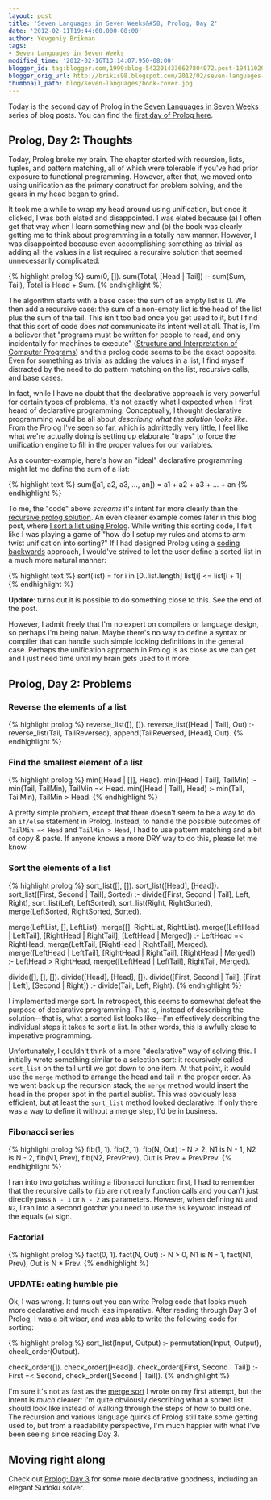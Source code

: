 ```yaml
---
layout: post
title: 'Seven Languages in Seven Weeks&#58; Prolog, Day 2'
date: '2012-02-11T19:44:00.000-08:00'
author: Yevgeniy Brikman
tags:
- Seven Languages in Seven Weeks
modified_time: '2012-02-16T13:14:07.950-08:00'
blogger_id: tag:blogger.com,1999:blog-5422014336627804072.post-1941102923960559811
blogger_orig_url: http://brikis98.blogspot.com/2012/02/seven-languages-in-seven-weeks-prolog_11.html
thumbnail_path: blog/seven-languages/book-cover.jpg
---
```


Today is the second day of Prolog in the [Seven Languages in Seven 
Weeks](https://it.badykov.com/writing/tags/#Seven%20Languages%20in%20Seven%20Weeks) 
series of blog posts. You can find the [first day of Prolog 
here](https://it.badykov.com/writing/2012/02/09/seven-languages-in-seven-weeks-prolog/). 

## Prolog, Day 2: Thoughts 

Today, Prolog broke my brain. The chapter started with recursion, lists, 
tuples, and pattern matching, all of which were tolerable if you've had prior 
exposure to functional programming. However, after that, we moved onto using 
unification as the primary construct for problem solving, and the gears in my 
head began to grind. 

It took me a while to wrap my head around using unification, but once it 
clicked, I was both elated and disappointed. I was elated because (a) I often 
get that way when I learn something new and (b) the book was clearly getting 
me to think about programming in a totally new manner. However, I was 
disappointed because even accomplishing something as trivial as adding all the 
values in a list required a recursive solution that seemed unnecessarily 
complicated: 

{% highlight prolog %}
sum(0, []).
sum(Total, [Head | Tail]) :- sum(Sum, Tail), Total is Head + Sum.
{% endhighlight %}

The algorithm starts with a base case: the sum of an empty list is 0. We then 
add a recursive case: the sum of a non-empty list is the head of the list plus 
the sum of the tail. This isn't too bad once you get used to it, but I find 
that this sort of code does *not* communicate its intent well at all. That is, 
I'm a believer that "programs must be written for people to read, and only 
incidentally for machines to execute" ([Structure and Interpretation of 
Computer 
Programs](http://www.amazon.com/Structure-Interpretation-Computer-Programs-Engineering/dp/0262011530/)) 
and this prolog code seems to be the exact opposite. Even for something as 
trivial as adding the values in a list, I find myself distracted by the need 
to do pattern matching on the list, recursive calls, and base cases. 

In fact, while I have no doubt that the declarative approach is very powerful 
for certain types of problems, it's not exactly what I expected when I first 
heard of declarative programming. Conceptually, I thought declarative 
programming would be all about *describing what the solution looks like*. From 
the Prolog I've seen so far, which is admittedly very little, I feel like what 
we're actually doing is setting up elaborate "traps" to force the unification 
engine to fill in the proper values for our variables. 

As a counter-example, here's how an "ideal" declarative programming might let 
me define the sum of a list: 

{% highlight text %}
sum([a1, a2, a3, ..., an]) = a1 + a2 + a3 + ... + an
{% endhighlight %}

To me, the "code" above *screams* it's intent far more clearly than the 
[recursive prolog 
solution](https://gist.github.com/1805899#file_sum_list.prolog). An even 
clearer example comes later in this blog post, where [I sort a list using 
Prolog](https://gist.github.com/1805899#file_sort_list.prolog). While writing 
this sorting code, I felt like I was playing a game of "how do I setup my 
rules and atoms to arm twist unification into sorting?" If I had designed 
Prolog using a [coding 
backwards](http://www.jeffknupp.com/blog/2012/02/07/coding-backwards/) 
approach, I would've strived to let the user define a sorted list in a much 
more natural manner: 

{% highlight text %}
sort(list) = 
  for i in [0..list.length]
    list[i] <= list[i + 1]  
{% endhighlight %}

**Update**: turns out it is possible to do something close to this. See the 
end of the post.

However, I admit freely that I'm no expert on compilers or language design, so 
perhaps I'm being naive. Maybe there's no way to define a syntax or compiler 
that can handle such simple looking definitions in the general case. Perhaps 
the unification approach in Prolog is as close as we can get and I just need 
time until my brain gets used to it more. 

## Prolog, Day 2: Problems 

### Reverse the elements of a list 

{% highlight prolog %}
reverse_list([], []).
reverse_list([Head | Tail], Out) :- reverse_list(Tail, TailReversed), append(TailReversed, [Head], Out).
{% endhighlight %}

### Find the smallest element of a list 

{% highlight prolog %}
min([Head | []], Head).
min([Head | Tail], TailMin) :- min(Tail, TailMin), TailMin =< Head.
min([Head | Tail], Head) :- min(Tail, TailMin), TailMin > Head.
{% endhighlight %}

A pretty simple problem, except that there doesn't seem to be a way to do an 
`if/else` statement in Prolog. Instead, to handle the possible outcomes of 
`TailMin =< Head` and `TailMin > Head`, I had to use pattern matching and a 
bit of copy &amp; paste. If anyone knows a more DRY way to do this, please 
let me know. 

### Sort the elements of a list 

{% highlight prolog %}
sort_list([], []).
sort_list([Head], [Head]).
sort_list([First, Second | Tail], Sorted) :-
  divide([First, Second | Tail], Left, Right),
  sort_list(Left, LeftSorted),
  sort_list(Right, RightSorted),
  merge(LeftSorted, RightSorted, Sorted).
 
merge(LeftList, [], LeftList).
merge([], RightList, RightList).
merge([LeftHead | LeftTail], [RightHead | RightTail], [LeftHead | Merged]) :- 
  LeftHead =< RightHead,
  merge(LeftTail, [RightHead | RightTail], Merged).
merge([LeftHead | LeftTail], [RightHead | RightTail], [RightHead | Merged]) :- 
  LeftHead > RightHead, 
  merge([LeftHead | LeftTail], RightTail, Merged).  
  
divide([], [], []).
divide([Head], [Head], []).
divide([First, Second | Tail], [First | Left], [Second | Right]) :-
  divide(Tail, Left, Right).
{% endhighlight %}
 
I implemented merge sort. In retrospect, this seems to somewhat defeat the 
purpose of declarative programming. That is, instead of describing the 
solution&mdash;that is, what a sorted list looks like&mdash;I'm effectively describing 
the individual steps it takes to sort a list. In other words, this is awfully 
close to imperative programming. 

Unfortunately, I couldn't think of a more "declarative" way of solving this. I 
initially wrote something similar to a selection sort: it recursively called 
`sort_list` on the tail until we got down to one item. At that point, it would 
use the `merge` method to arrange the head and tail in the proper order. As we 
went back up the recursion stack, the `merge` method would insert the head in 
the proper spot in the partial sublist. This was obviously less efficient, but 
at least the `sort_list` method looked declarative. If only there was a way to 
define it without a merge step, I'd be in business. 

### Fibonacci series 

{% highlight prolog %}
fib(1, 1).
fib(2, 1).
fib(N, Out) :- N > 2, N1 is N - 1, N2 is N - 2, fib(N1, Prev), fib(N2, PrevPrev), Out is Prev + PrevPrev.
{% endhighlight %}

I ran into two gotchas writing a fibonacci function: first, I had to remember 
that the recursive calls to `fib` are not really function calls and you can't 
just directly pass `N - 1` or `N - 2` as parameters. However, when defining `N1` 
and `N2`, I ran into a second gotcha: you need to use the `is` keyword instead 
of the equals (`=`) sign. 

### Factorial 

{% highlight prolog %}
fact(0, 1).
fact(N, Out) :- N > 0, N1 is N - 1, fact(N1, Prev), Out is N * Prev.
{% endhighlight %}

### UPDATE: eating humble pie 

Ok, I was wrong. It turns out you can write Prolog code that looks much more 
declarative and much less imperative. After reading through Day 3 of Prolog, I 
was a bit wiser, and was able to write the following code for sorting: 

{% highlight prolog %}
sort_list(Input, Output) :-
  permutation(Input, Output),
  check_order(Output).
  
check_order([]).
check_order([Head]).
check_order([First, Second | Tail]) :-
  First =< Second,
  check_order([Second | Tail]).
{% endhighlight %}

I'm sure it's not as fast as the [merge 
sort](https://gist.github.com/1805899#file_sort_list.prolog) I wrote on my 
first attempt, but the intent is *much* clearer: I'm quite obviously 
describing what a sorted list should look like instead of walking through the 
steps of how to build one. The recursion and various language quirks of Prolog 
still take some getting used to, but from a readability perspective, I'm much 
happier with what I've been seeing since reading Day 3. 

## Moving right along 

Check out [Prolog: Day 
3](https://it.badykov.com/writing/2012/02/16/seven-languages-in-seven-weeks-prolog_16/) 
for some more declarative goodness, including an elegant Sudoku solver. 